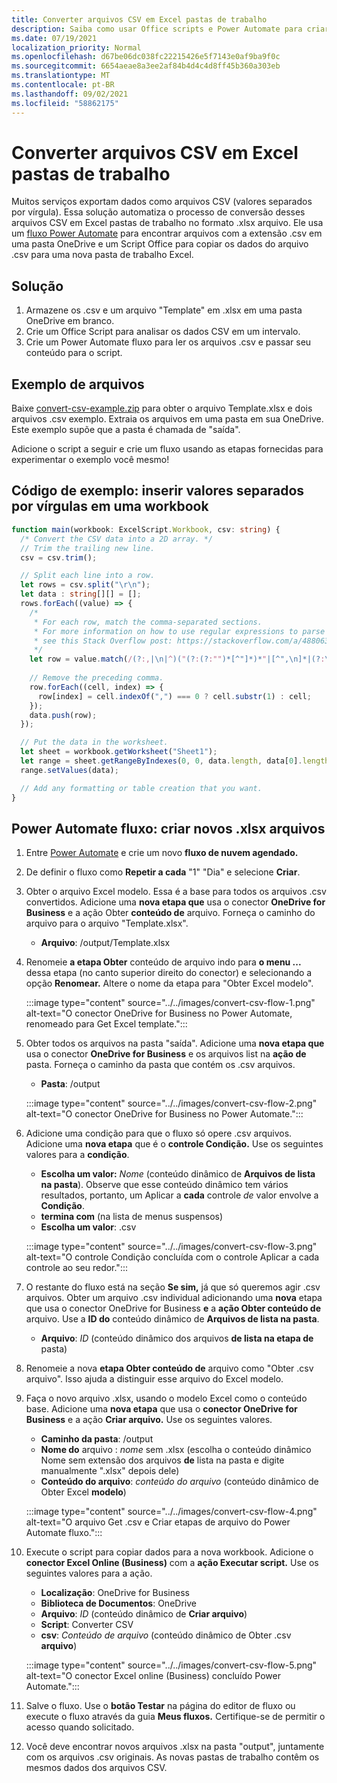 ```yaml
---
title: Converter arquivos CSV em Excel pastas de trabalho
description: Saiba como usar Office scripts e Power Automate para criar .xlsx arquivos .csv arquivos.
ms.date: 07/19/2021
localization_priority: Normal
ms.openlocfilehash: d67be06dc038fc22215426e5f7143e0af9ba9f0c
ms.sourcegitcommit: 6654aeae8a3ee2af84b4d4c4d8ff45b360a303eb
ms.translationtype: MT
ms.contentlocale: pt-BR
ms.lasthandoff: 09/02/2021
ms.locfileid: "58862175"
---
```

# <a name="convert-csv-files-to-excel-workbooks"></a>Converter arquivos CSV em Excel pastas de trabalho

Muitos serviços exportam dados como arquivos CSV (valores separados por vírgula). Essa solução automatiza o processo de conversão desses arquivos CSV em Excel pastas de trabalho no formato .xlsx arquivo. Ele usa um [fluxo Power Automate](https://flow.microsoft.com) para encontrar arquivos com a extensão .csv em uma pasta OneDrive e um Script Office para copiar os dados do arquivo .csv para uma nova pasta de trabalho Excel.

## <a name="solution"></a>Solução

1. Armazene os .csv e um arquivo "Template" em .xlsx em uma pasta OneDrive em branco.
1. Crie um Office Script para analisar os dados CSV em um intervalo.
1. Crie um Power Automate fluxo para ler os arquivos .csv e passar seu conteúdo para o script.

## <a name="sample-files"></a>Exemplo de arquivos

Baixe <a href="https://github.com/OfficeDev/office-scripts-docs/blob/master/docs/resources/samples/convert-csv-example.zip?raw=true">convert-csv-example.zip</a> para obter o arquivo Template.xlsx e dois arquivos .csv exemplo. Extraia os arquivos em uma pasta em sua OneDrive. Este exemplo supõe que a pasta é chamada de "saída".

Adicione o script a seguir e crie um fluxo usando as etapas fornecidas para experimentar o exemplo você mesmo!

## <a name="sample-code-insert-comma-separated-values-into-a-workbook"></a>Código de exemplo: inserir valores separados por vírgulas em uma workbook

```TypeScript
function main(workbook: ExcelScript.Workbook, csv: string) {
  /* Convert the CSV data into a 2D array. */
  // Trim the trailing new line.
  csv = csv.trim();

  // Split each line into a row.
  let rows = csv.split("\r\n");
  let data : string[][] = [];
  rows.forEach((value) => {
    /*
     * For each row, match the comma-separated sections.
     * For more information on how to use regular expressions to parse CSV files,
     * see this Stack Overflow post: https://stackoverflow.com/a/48806378/9227753
     */
    let row = value.match(/(?:,|\n|^)("(?:(?:"")*[^"]*)*"|[^",\n]*|(?:\n|$))/g);
    
    // Remove the preceding comma.
    row.forEach((cell, index) => {
      row[index] = cell.indexOf(",") === 0 ? cell.substr(1) : cell;
    });
    data.push(row);
  });

  // Put the data in the worksheet.
  let sheet = workbook.getWorksheet("Sheet1");
  let range = sheet.getRangeByIndexes(0, 0, data.length, data[0].length);
  range.setValues(data);

  // Add any formatting or table creation that you want.
}
```

## <a name="power-automate-flow-create-new-xlsx-files"></a>Power Automate fluxo: criar novos .xlsx arquivos

1. Entre [Power Automate](https://flow.microsoft.com) e crie um novo **fluxo de nuvem agendado.**
1. De definir o fluxo como **Repetir a cada** "1" "Dia" e selecione **Criar**.
1. Obter o arquivo Excel modelo. Essa é a base para todos os arquivos .csv convertidos. Adicione uma **nova etapa que** usa o conector **OneDrive for Business** e a ação Obter **conteúdo de** arquivo. Forneça o caminho do arquivo para o arquivo "Template.xlsx".
    * **Arquivo**: /output/Template.xlsx
1. Renomeie **a etapa Obter** conteúdo de arquivo indo para **o menu ...** dessa etapa (no canto superior direito do conector) e selecionando a opção **Renomear.** Altere o nome da etapa para "Obter Excel modelo".

     :::image type="content" source="../../images/convert-csv-flow-1.png" alt-text="O conector OneDrive for Business no Power Automate, renomeado para Get Excel template.":::
1. Obter todos os arquivos na pasta "saída". Adicione uma **nova etapa que** usa o conector **OneDrive for Business** e os arquivos list na **ação de** pasta. Forneça o caminho da pasta que contém os .csv arquivos.
    * **Pasta**: /output

    :::image type="content" source="../../images/convert-csv-flow-2.png" alt-text="O conector OneDrive for Business no Power Automate.":::
1. Adicione uma condição para que o fluxo só opere .csv arquivos. Adicione uma **nova etapa** que é o **controle Condição.** Use os seguintes valores para a **condição**.
    * **Escolha um valor:** *Nome* (conteúdo dinâmico de **Arquivos de lista na pasta**). Observe que esse conteúdo dinâmico tem vários resultados, portanto, um Aplicar a **cada** controle *de* valor envolve a **Condição**.
    * **termina com** (na lista de menus suspensos)
    * **Escolha um valor**: .csv

    :::image type="content" source="../../images/convert-csv-flow-3.png" alt-text="O controle Condição concluída com o controle Aplicar a cada controle ao seu redor.":::
1. O restante do fluxo está na seção **Se sim,** já que só queremos agir .csv arquivos. Obter um arquivo .csv individual adicionando uma **nova** etapa que usa o conector OneDrive for Business **e** a **ação Obter conteúdo de** arquivo. Use a **ID do** conteúdo dinâmico de **Arquivos de lista na pasta**.
    * **Arquivo**: *ID* (conteúdo dinâmico dos arquivos **de lista na etapa de** pasta)
1. Renomeie a nova **etapa Obter conteúdo de** arquivo como "Obter .csv arquivo". Isso ajuda a distinguir esse arquivo do Excel modelo.
1. Faça o novo arquivo .xlsx, usando o modelo Excel como o conteúdo base. Adicione uma **nova etapa** que usa o **conector OneDrive for Business** e a ação **Criar arquivo.** Use os seguintes valores.
    * **Caminho da pasta**: /output
    * **Nome do** arquivo : *nome* sem .xlsx (escolha o conteúdo dinâmico Nome sem extensão dos arquivos **de** lista na pasta e digite manualmente ".xlsx" depois dele)
    * **Conteúdo do arquivo**: *conteúdo do arquivo* (conteúdo dinâmico de Obter Excel **modelo**)

     :::image type="content" source="../../images/convert-csv-flow-4.png" alt-text="O arquivo Get .csv e Criar etapas de arquivo do Power Automate fluxo.":::
1. Execute o script para copiar dados para a nova workbook. Adicione o **conector Excel Online (Business)** com a **ação Executar script.** Use os seguintes valores para a ação.
    * **Localização**: OneDrive for Business
    * **Biblioteca de Documentos**: OneDrive
    * **Arquivo**: *ID* (conteúdo dinâmico de **Criar arquivo**)
    * **Script**: Converter CSV
    * **csv**: *Conteúdo de arquivo* (conteúdo dinâmico de Obter .csv **arquivo**)

    :::image type="content" source="../../images/convert-csv-flow-5.png" alt-text="O conector Excel online (Business) concluído Power Automate.":::
1. Salve o fluxo. Use o **botão Testar** na página do editor de fluxo ou execute o fluxo através da guia **Meus fluxos.** Certifique-se de permitir o acesso quando solicitado.
1. Você deve encontrar novos arquivos .xlsx na pasta "output", juntamente com os arquivos .csv originais. As novas pastas de trabalho contêm os mesmos dados dos arquivos CSV.

